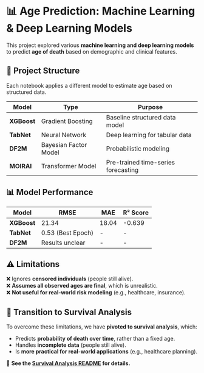 # 📊 Age Prediction: Machine Learning & Deep Learning Models

This project explored various **machine learning and deep learning models** to predict **age of death** based on demographic and clinical features.

## **📂 Project Structure**
Each notebook applies a different model to estimate age based on structured data.

| Model  | Type | Purpose |
|--------|------|---------|
| **XGBoost** | Gradient Boosting | Baseline structured data model |
| **TabNet** | Neural Network | Deep learning for tabular data |
| **DF2M** | Bayesian Factor Model | Probabilistic modeling |
| **MOIRAI** | Transformer Model | Pre-trained time-series forecasting |

## **📊 Model Performance**
| Model  | RMSE | MAE | R² Score |
|--------|------|-----|----------|
| **XGBoost** | 21.34 | 18.04 | -0.639 |
| **TabNet**  | 0.53 (Best Epoch) | - | - |
| **DF2M** | Results unclear | - | - |

## **⚠️ Limitations**
❌ Ignores **censored individuals** (people still alive).  
❌ **Assumes all observed ages are final**, which is unrealistic.  
❌ **Not useful for real-world risk modeling** (e.g., healthcare, insurance).  

## **🔄 Transition to Survival Analysis**
To overcome these limitations, we have **pivoted to survival analysis**, which:
- Predicts **probability of death over time**, rather than a fixed age.
- Handles **incomplete data** (people still alive).
- Is **more practical for real-world applications** (e.g., healthcare planning).

🚀 **See the [Survival Analysis README](../Survival_Analysis_README.md) for details.**
